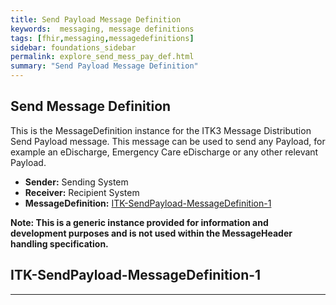 ```yaml
---
title: Send Payload Message Definition
keywords:  messaging, message definitions
tags: [fhir,messaging,messagedefinitions]
sidebar: foundations_sidebar
permalink: explore_send_mess_pay_def.html
summary: "Send Payload Message Definition"
---
```




## Send Message Definition ##

This is the MessageDefinition instance for the ITK3 Message Distribution Send Payload message. This message can be used to send any Payload, for example an eDischarge, Emergency Care eDischarge or any other relevant Payload. 

- **Sender:**  Sending System
- **Receiver:** Recipient System
- **MessageDefinition:** [ITK-SendPayload-MessageDefinition-1](https://fhir.nhs.uk/STU3/MessageDefinition/ITK-SendPayload-MessageDefinition-1)

**Note: This is a generic instance provided for information and development purposes and is not used within the MessageHeader handling specification.**  

## ITK-SendPayload-MessageDefinition-1 ##

<script src="https://gist.github.com/IOPS-DEV/3fb9cde87dc0fc9da48100f9efafef07.js"></script>

---










